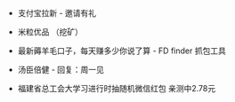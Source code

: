
- 支付宝拉新 - 邀请有礼

- 米粒优品 （挖矿）

- 最新薅羊毛口子，每天赚多少你说了算 - FD   finder  抓包工具

- 汤臣倍健 - 回复：周一见 

- 福建省总工会大学习进行时抽随机微信红包 亲测中2.78元



